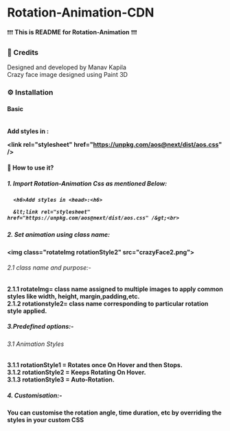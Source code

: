 # Rotation-Animation-CDN


❗❗❗ <b>This is README for Rotation-Animation</b> ❗❗❗

<b><h3>🌟 Credits</h3></b>
Designed and developed by Manav Kapila<br>
Crazy face image designed using Paint 3D


<b><h3>⚙ Installation</h3></b>

<b><h4>Basic</h4><b><br>
Add styles in <head>:<br>

  &lt;link rel="stylesheet" href="https://unpkg.com/aos@next/dist/aos.css" /&gt;<br>
  
<b><h4>🤔 How to use it?</h4></b>
  
  <h5>1. Import Rotation-Animation Css as mentioned Below:<h5>

      <h6>Add styles in <head>:<h6>

      &lt;link rel="stylesheet" href="https://unpkg.com/aos@next/dist/aos.css" /&gt;<br>
      
  <h5>2. Set animation using class name:</h5>
      &lt;img class="rotateImg rotationStyle2" src="crazyFace2.png"&gt;<br>
      
   <h6> 2.1 class name and purpose:-</h6>
         2.1.1  rotateImg= class name assigned to multiple images to apply common styles like width, height, margin,padding,etc.<br>
         2.1.2  rotationstyle2= class name corresponding to particular rotation style applied.<br>
         
  <h5>3.Predefined options:- </h5>
     <h6> 3.1 Animation Styles</h6>
          3.1.1 rotationStyle1 = Rotates once On Hover and then Stops.<br>
          3.1.2 rotationStyle2 = Keeps Rotating On Hover.<br>
          3.1.3 rotationStyle3 = Auto-Rotation.<br>
     
  <h5> 4. Customisation:-</h5>
        You can customise the rotation angle, time duration, etc by overriding the styles in your custom CSS
